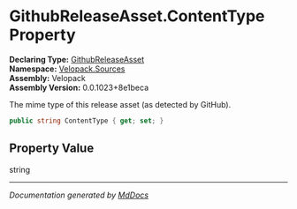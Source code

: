 ﻿<!--  
  <auto-generated>   
    The contents of this file were generated by a tool.  
    Changes to this file may be list if the file is regenerated  
  </auto-generated>   
-->

# GithubReleaseAsset.ContentType Property

**Declaring Type:** [GithubReleaseAsset](../index.md)  
**Namespace:** [Velopack.Sources](../../index.md)  
**Assembly:** Velopack  
**Assembly Version:** 0.0.1023+8e1beca

 The mime type of this release asset (as detected by GitHub). 

```csharp
public string ContentType { get; set; }
```

## Property Value

string

___

*Documentation generated by [MdDocs](https://github.com/ap0llo/mddocs)*
